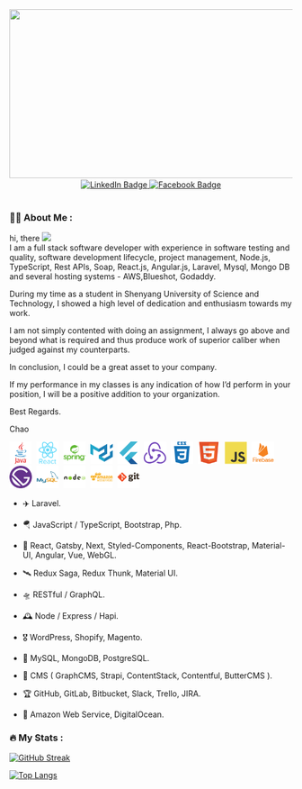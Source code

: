 <div align="center">
  <img src="https://media.giphy.com/media/dWesBcTLavkZuG35MI/giphy.gif" width="600" height="300"/>
</div>
 <div id="badges" align="center">
  <a href="https://www.linkedin.com/in/chao-wang-45197a1a4">
    <img src="https://img.shields.io/badge/LinkedIn-blue?style=for-the-badge&logo=linkedin&logoColor=white" alt="LinkedIn Badge"/>
  </a>
  
  <a href="https://www.facebook.com/profile.php?id=100053774950193">
    <img src="https://img.shields.io/badge/FaceBook-red?style=for-the-badge&logo=facebook&logoColor=white" alt="Facebook Badge"/>
  </a>  
</div>
<div id="profileview" align="center">
  <img src="https://komarev.com/ghpvc/?username=ChaoWang318915&style=flat-square&color=blue" alt=""/>
</div>

### :man_technologist: About Me :
hi, there
  <img src="https://media.giphy.com/media/hvRJCLFzcasrR4ia7z/giphy.gif" width="30px"/>  
  I am a full stack software developer with experience in software testing and quality, software development lifecycle, project management, Node.js, TypeScript, Rest APIs, Soap, React.js, Angular.js, Laravel, Mysql, Mongo DB and several hosting systems - AWS,Blueshot, Godaddy. 
  
  During my time as a student in Shenyang University of Science and Technology, I showed a high level of dedication and enthusiasm towards my work. 
  
  I am not simply contented with doing an assignment, I always go above and beyond what is required and thus produce work of superior caliber when judged against my counterparts.
  
  In conclusion, I could be a great asset to your company. 
  
  If my performance in my classes is any indication of how I’d perform in your position, I will be a positive addition to your organization.
  
  Best Regards.
  
  Chao

<div>
  <img src="https://github.com/devicons/devicon/blob/master/icons/java/java-original-wordmark.svg" title="Java" alt="Java" width="40" height="40"/>&nbsp;
  <img src="https://github.com/devicons/devicon/blob/master/icons/react/react-original-wordmark.svg" title="React" alt="React" width="40" height="40"/>&nbsp;
  <img src="https://github.com/devicons/devicon/blob/master/icons/spring/spring-original-wordmark.svg" title="Spring" alt="Spring" width="40" height="40"/>&nbsp;
  <img src="https://github.com/devicons/devicon/blob/master/icons/materialui/materialui-original.svg" title="Material UI" alt="Material UI" width="40" height="40"/>&nbsp;
  <img src="https://github.com/devicons/devicon/blob/master/icons/flutter/flutter-original.svg" title="Flutter" alt="Flutter" width="40" height="40"/>&nbsp;
  <img src="https://github.com/devicons/devicon/blob/master/icons/redux/redux-original.svg" title="Redux" alt="Redux " width="40" height="40"/>&nbsp;
  <img src="https://github.com/devicons/devicon/blob/master/icons/css3/css3-plain-wordmark.svg"  title="CSS3" alt="CSS" width="40" height="40"/>&nbsp;
  <img src="https://github.com/devicons/devicon/blob/master/icons/html5/html5-original.svg" title="HTML5" alt="HTML" width="40" height="40"/>&nbsp;
  <img src="https://github.com/devicons/devicon/blob/master/icons/javascript/javascript-original.svg" title="JavaScript" alt="JavaScript" width="40" height="40"/>&nbsp;
  <img src="https://github.com/devicons/devicon/blob/master/icons/firebase/firebase-plain-wordmark.svg" title="Firebase" alt="Firebase" width="40" height="40"/>&nbsp;
  <img src="https://github.com/devicons/devicon/blob/master/icons/gatsby/gatsby-original.svg" title="Gatsby"  alt="Gatsby" width="40" height="40"/>&nbsp;
  <img src="https://github.com/devicons/devicon/blob/master/icons/mysql/mysql-original-wordmark.svg" title="MySQL"  alt="MySQL" width="40" height="40"/>&nbsp;
  <img src="https://github.com/devicons/devicon/blob/master/icons/nodejs/nodejs-original-wordmark.svg" title="NodeJS" alt="NodeJS" width="40" height="40"/>&nbsp;
  <img src="https://github.com/devicons/devicon/blob/master/icons/amazonwebservices/amazonwebservices-plain-wordmark.svg" title="AWS" alt="AWS" width="40" height="40"/>&nbsp;
  <img src="https://github.com/devicons/devicon/blob/master/icons/git/git-original-wordmark.svg" title="Git" **alt="Git" width="40" height="40"/>
</div>

- :airplane: Laravel.
 
- :parachute:  JavaScript / TypeScript, Bootstrap, Php.

- :helicopter: React, Gatsby, Next, Styled-Components, React-Bootstrap, Material-UI, Angular, Vue, WebGL.
 
- :artificial_satellite: Redux Saga, Redux Thunk, Material UI.
 
- :flying_saucer: RESTful / GraphQL.
 
- :mantelpiece_clock: Node / Express / Hapi.
 
- :medal_military: WordPress, Shopify, Magento.
 
- :medal_sports: MySQL, MongoDB, PostgreSQL.
 
- :2nd_place_medal: CMS ( GraphCMS, Strapi, ContentStack, Contentful, ButterCMS ).
 
- :trophy: GitHub, GitLab, Bitbucket, Slack, Trello, JIRA.
 
- :1st_place_medal: Amazon Web Service, DigitalOcean.
 

### :fire: My Stats :
[![GitHub Streak](http://github-readme-streak-stats.herokuapp.com?user=ChaoWang318915&theme=holi-theme)](https://git.io/streak-stats)

[![Top Langs](https://github-readme-stats.vercel.app/api/top-langs/?username=ChaoWang318915&layout=compact&theme=vision-friendly-dark)](https://github.com/anuraghazra/github-readme-stats)

